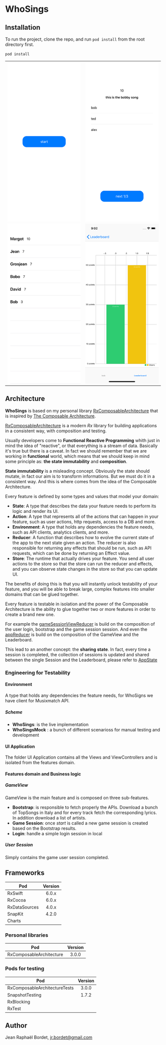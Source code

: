 # WhoSings


## Installation

To run the project, clone the repo, and run `pod install` from the root directory first.

```ruby
pod install
```

<table>
  <tr>
	<td><img src="GameSessionStart.png" width="360px"/></td>
	  <td><img src="GameSessionCard.png" width = 360px></td>
   </tr> 
   <tr>
	  <td><img src="Sessions..png" width = 360px></td>
	  <td><img src="Leaderboard.png" width="360px"/></td>
  </tr>
</table>

## Architecture

__WhoSings__ is based on my personal library [RxComposableArchitecture](https://github.com/jrBordet/RxComposableArchitecture) that is inspired by [The Composable Architecture](https://github.com/pointfreeco/swift-composable-architecture).

[RxComposableArchitecture](https://github.com/jrBordet/RxComposableArchitecture) is a modern _Rx_ library for building applications in a consistent way, with composition and testing.

Usually developers come to __Functional Reactive Programming__ whith just in mind the idea of "reactive", or that everything is a stream of data. Basically it's true but there is a caveat. In fact we should remember that we are working in __functional__ world, which means that we should keep in mind some principle as: __the state immutability__ and __composition__. 

__State immutability__ is a misleading concept. Obviously the state should mutate, in fact our aim is to transform informations. But we must do it in a consistent way. And this is where comes from the idea of the Composable Architecture.


Every feature is defined by some types and values that model your domain:

* __State__: A type that describes the data your feature needs to perform its logic and render its UI.
* __Action__: A type that represents all of the actions that can happen in your feature, such as user actions, http requests, access to a DB and more.
* __Environment__: A type that holds any dependencies the feature needs, such as API clients, analytics clients, and more.
* __Reducer__: A function that describes how to evolve the current state of the app to the next state given an action. The reducer is also responsible for returning any effects that should be run, such as API requests, which can be done by returning an Effect value.
* __Store__: The runtime that actually drives your feature. You send all user actions to the store so that the store can run the reducer and effects, and you can observe state changes in the store so that you can update UI.

The benefits of doing this is that you will instantly unlock testability of your feature, and you will be able to break large, complex features into smaller domains that can be glued together.


Every feature is testable in isolation and the power of the Composable Architecture is the ability to glue together two or more features in order to create a brand new one. 

For example the [gameSessionViewReducer](https://github.com/jrBordet/WhoSings/blob/develop/WhoSings/Features/GameSession/GameViewSession/GameViewSession.swift) is build on the composition of the user login, bootstrap and the game session session. And even the [appReducer](https://github.com/jrBordet/WhoSings/blob/master/WhoSings/AppWhoSings.swift) is build on the composition of the GameView and the Leaderboard.

This lead to an another concept: the __sharing state__. In fact, every time a session is completed, the collection of  sessions is updated and shared between the single Session and the Leaderboard, please refer to [AppState](https://github.com/jrBordet/WhoSings/blob/master/WhoSings/AppWhoSings.swift)


### Engineering for Testability

#### Environment

A type that holds any dependencies the feature needs, for WhoSigns we have client for Musixmatch API. 

##### Scheme
* __WhoSings__: is the live implementation
* __WhoSingsMock__	: a bunch of different scenarioss for manual testing and development

#### UI Application

The folder UI Application contains all the Views and ViewControllers and is isolated from the features domain. 

#### Features domain and Business logic

##### GameView

GameView is the main feature and is composed on three sub-features.

* __Bootstrap__: is responsible to fetch properly the APIs. Download a bunch of TopSongs in Italy and for every track fetch the corresponding lyrics. In addition download a list of artists.
* __Game Session__: once _start_ is called a new game session is created based on the Bootstrap results.
* __Login__: handle a simple login session in local


##### User Session
Simply contains the game user session completed.


## Frameworks


| Pod               | Version         
| -------------     |:-------------:| 
| RxSwift           | 6.0.x         |
| RxCocoa           | 6.0.x         |
| RxDataSources     | 4.0.x         |
| SnapKit | 4.2.0|
| Charts |


### Personal libraries


| Pod                       | Version         
| -------------             |:-------------:| 
| RxComposableArchitecture  | 3.0.0         |


### Pods for testing

| Pod                            | Version         
| -------------                  |:-------------:| 
| RxComposableArchitectureTests  | 3.0.0         |
|SnapshotTesting | 1.7.2|
|RxBlocking|
|RxTest|



## Author

Jean Raphaël Bordet, jr.bordet@gmail.com
